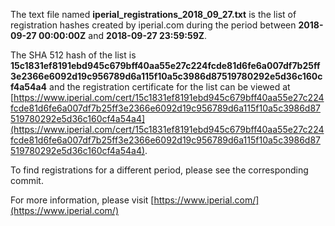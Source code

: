 The text file named **iperial_registrations_2018_09_27.txt** is the list of registration hashes created by iperial.com during the period between **2018-09-27 00:00:00Z** and **2018-09-27 23:59:59Z**.

The SHA 512 hash of the list is **15c1831ef8191ebd945c679bff40aa55e27c224fcde81d6fe6a007df7b25ff3e2366e6092d19c956789d6a115f10a5c3986d87519780292e5d36c160cf4a54a4** and the registration certificate for the list can be viewed at [https://www.iperial.com/cert/15c1831ef8191ebd945c679bff40aa55e27c224fcde81d6fe6a007df7b25ff3e2366e6092d19c956789d6a115f10a5c3986d87519780292e5d36c160cf4a54a4](https://www.iperial.com/cert/15c1831ef8191ebd945c679bff40aa55e27c224fcde81d6fe6a007df7b25ff3e2366e6092d19c956789d6a115f10a5c3986d87519780292e5d36c160cf4a54a4).

To find registrations for a different period, please see the corresponding commit.

For more information, please visit [https://www.iperial.com/](https://www.iperial.com/)
